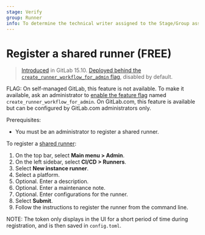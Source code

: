 ```yaml
---
stage: Verify
group: Runner
info: To determine the technical writer assigned to the Stage/Group associated with this page, see https://about.gitlab.com/handbook/product/ux/technical-writing/#assignments
---
```


# Register a shared runner **(FREE)**

> [Introduced](https://gitlab.com/gitlab-org/gitlab/-/issues/383139) in GitLab 15.10. [Deployed behind the `create_runner_workflow_for_admin` flag](../../administration/feature_flags.md), disabled by default.

FLAG:
On self-managed GitLab, this feature is not available. To make it available, ask an administrator to [enable the feature flag](../../administration/feature_flags.md) named `create_runner_workflow_for_admin`.
On GitLab.com, this feature is available but can be configured by GitLab.com administrators only.

Prerequisites:

- You must be an administrator to register a shared runner.

To register a [shared runner](../runners/runners_scope.md#shared-runners):

1. On the top bar, select **Main menu > Admin**.
1. On the left sidebar, select **CI/CD > Runners**.
1. Select **New instance runner**.
1. Select a platform.
1. Optional. Enter a description.
1. Optional. Enter a maintenance note.
1. Optional. Enter configurations for the runner.
1. Select **Submit**.
1. Follow the instructions to register the runner from the command line.

NOTE:
The token only displays in the UI for a short period of time during registration,
and is then saved in `config.toml`.
